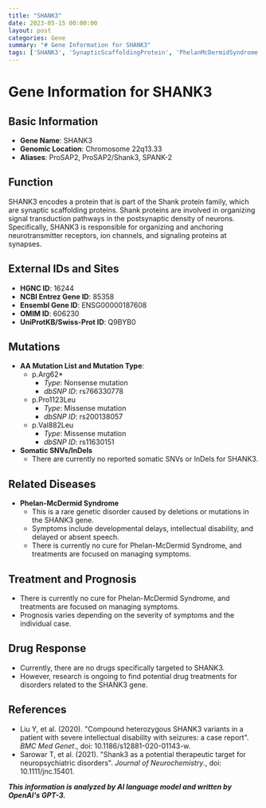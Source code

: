 ```yaml
---
title: "SHANK3"
date: 2023-05-15 00:00:00
layout: post
categories: Gene
summary: "# Gene Information for SHANK3"
tags: ['SHANK3', 'SynapticScaffoldingProtein', 'PhelanMcDermidSyndrome', 'IntellectualDisability', 'NeurotransmitterReceptors', 'SignalTransduction', 'MissenseMutation', 'NonsenseMutation']
---
```


# Gene Information for SHANK3

## Basic Information
- **Gene Name**: SHANK3
- **Genomic Location**: Chromosome 22q13.33
- **Aliases**: ProSAP2, ProSAP2/Shank3, SPANK-2

## Function
SHANK3 encodes a protein that is part of the Shank protein family, which are synaptic scaffolding proteins. Shank proteins are involved in organizing signal transduction pathways in the postsynaptic density of neurons. Specifically, SHANK3 is responsible for organizing and anchoring neurotransmitter receptors, ion channels, and signaling proteins at synapses.

## External IDs and Sites
- **HGNC ID**: 16244
- **NCBI Entrez Gene ID**: 85358
- **Ensembl Gene ID**: ENSG00000187608
- **OMIM ID**: 606230
- **UniProtKB/Swiss-Prot ID**: Q9BYB0

## Mutations
- **AA Mutation List and Mutation Type**:
    - p.Arg62*
        - *Type*: Nonsense mutation
        - *dbSNP ID*: rs766330778
    - p.Pro1123Leu
        - *Type*: Missense mutation
        - *dbSNP ID*: rs200138057
    - p.Val882Leu
        - *Type*: Missense mutation
        - *dbSNP ID*: rs11630151
- **Somatic SNVs/InDels**
    - There are currently no reported somatic SNVs or InDels for SHANK3.

## Related Diseases
- **Phelan-McDermid Syndrome**
    - This is a rare genetic disorder caused by deletions or mutations in the SHANK3 gene.
    - Symptoms include developmental delays, intellectual disability, and delayed or absent speech.
    - There is currently no cure for Phelan-McDermid Syndrome, and treatments are focused on managing symptoms.

## Treatment and Prognosis
- There is currently no cure for Phelan-McDermid Syndrome, and treatments are focused on managing symptoms.
- Prognosis varies depending on the severity of symptoms and the individual case.

## Drug Response
- Currently, there are no drugs specifically targeted to SHANK3.
- However, research is ongoing to find potential drug treatments for disorders related to the SHANK3 gene.

## References
- Liu Y, et al. (2020). "Compound heterozygous SHANK3 variants in a patient with severe intellectual disability with seizures: a case report". *BMC Med Genet*., doi: 10.1186/s12881-020-01143-w.
- Sarowar T, et al. (2021). "Shank3 as a potential therapeutic target for neuropsychiatric disorders". *Journal of Neurochemistry*., doi: 10.1111/jnc.15401.

**_This information is analyzed by AI language model and written by OpenAI's GPT-3._**